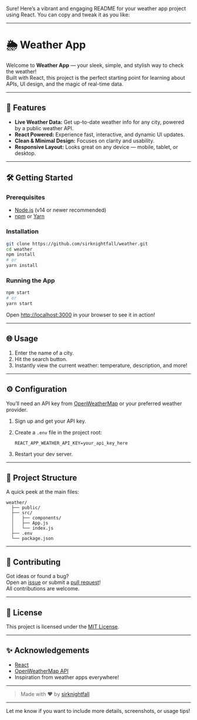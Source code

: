 Sure! Here’s a vibrant and engaging README for your weather app project using React. You can copy and tweak it as you like:

---

# 🌦️ Weather App

Welcome to **Weather App** — your sleek, simple, and stylish way to check the weather!  
Built with React, this project is the perfect starting point for learning about APIs, UI design, and the magic of real-time data.



---

## 🚀 Features

- **Live Weather Data:** Get up-to-date weather info for any city, powered by a public weather API.
- **React Powered:** Experience fast, interactive, and dynamic UI updates.
- **Clean & Minimal Design:** Focuses on clarity and usability.
- **Responsive Layout:** Looks great on any device — mobile, tablet, or desktop.

---

## 🛠️ Getting Started

### Prerequisites

- [Node.js](https://nodejs.org/) (v14 or newer recommended)
- [npm](https://www.npmjs.com/) or [Yarn](https://yarnpkg.com/)

### Installation

```bash
git clone https://github.com/sirknightfall/weather.git
cd weather
npm install
# or
yarn install
```

### Running the App

```bash
npm start
# or
yarn start
```

Open [http://localhost:3000](http://localhost:3000) in your browser to see it in action!

---

## 🌐 Usage

1. Enter the name of a city.
2. Hit the search button.
3. Instantly view the current weather: temperature, description, and more!

---

## ⚙️ Configuration

You’ll need an API key from [OpenWeatherMap](https://openweathermap.org/api) or your preferred weather provider.

1. Sign up and get your API key.
2. Create a `.env` file in the project root:

   ```
   REACT_APP_WEATHER_API_KEY=your_api_key_here
   ```

3. Restart your dev server.

---

## 📁 Project Structure

A quick peek at the main files:

```
weather/
  ├── public/
  ├── src/
  │   ├── components/
  │   ├── App.js
  │   └── index.js
  ├── .env
  └── package.json
```

---

## 🙌 Contributing

Got ideas or found a bug?  
Open an [issue](https://github.com/sirknightfall/weather/issues) or submit a [pull request](https://github.com/sirknightfall/weather/pulls)!  
All contributions are welcome.

---

## 📄 License

This project is licensed under the [MIT License](LICENSE).

---

## ✨ Acknowledgements

- [React](https://reactjs.org/)
- [OpenWeatherMap API](https://openweathermap.org/api)
- Inspiration from weather apps everywhere!

---

> Made with ❤️ by [sirknightfall](https://github.com/sirknightfall)

---

Let me know if you want to include more details, screenshots, or usage tips!
